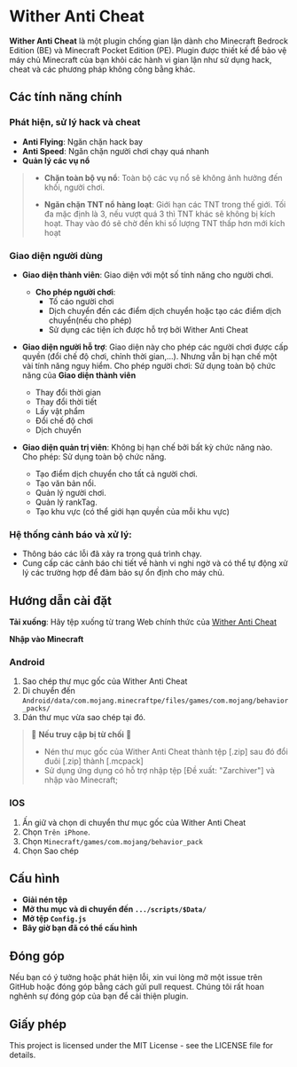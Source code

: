 # Wither Anti Cheat

**Wither Anti Cheat** là một plugin chống gian lận dành cho Minecraft Bedrock Edition (BE) và Minecraft Pocket Edition (PE). Plugin được thiết kế để bảo vệ máy chủ Minecraft của bạn khỏi các hành vi gian lận như sử dụng hack, cheat và các phương pháp không công bằng khác.

## Các tính năng chính

### **Phát hiện, sử lý hack và cheat**
- **Anti Flying**: Ngăn chặn hack bay
- **Anti Speed**: Ngăn chặn người chơi chạy quá nhanh
- **Quản lý các vụ nổ**
>- **Chặn toàn bộ vụ nổ**: Toàn bộ các vụ nổ sẽ không ảnh hưởng đến khối, người chơi.
>
>- **Ngăn chặn TNT nổ hàng loạt**: Giới hạn các TNT trong thế giới. Tối đa mặc định là 3, nếu vượt quá 3 thì TNT khác sẽ không bị kích hoạt. Thay vào đó sẽ chờ đến khi số lượng TNT thấp hơn mới kích hoạt

### **Giao diện người dùng**
- **Giao diện thành viên**: Giao diện với một số tính năng cho người chơi.
  + **Cho phép người chơi**:
    - Tố cáo người chơi
    - Dịch chuyển đến các điểm dịch chuyển hoặc tạo các điểm dịch chuyển(nếu cho phép)
    - Sử dụng các tiện ích được hỗ trợ bởi Wither Anti Cheat

- **Giao diện người hỗ trợ**: Giao diện này cho phép các người chơi được cấp quyền (đổi chế độ chơi, chỉnh thời gian,...). Nhưng vẫn bị hạn chế một vài tính năng nguy hiểm.
  Cho phép người chơi:
   Sử dụng toàn bộ chức năng của **Giao diện thành viên**
   - Thay đổi thời gian
   - Thay đổi thời tiết
   - Lấy vật phẩm
   - Đổi chế độ chơi
   - Dịch chuyển
  
- **Giao diện quản trị viên**: Không bị hạn chế bởi bất kỳ chức năng nào.
  Cho phép:
   Sử dụng toàn bộ chức năng.
   - Tạo điểm dịch chuyển cho tất cả người chơi.
   - Tạo văn bản nổi.
   - Quản lý người chơi.
   - Quản lý rankTag.
   - Tạo khu vực (có thể giới hạn quyền của mỗi khu vực)
    
### **Hệ thống cảnh báo và xử lý**:
- Thông báo các lỗi đã xảy ra trong quá trình chạy.
- Cung cấp các cảnh báo chi tiết về hành vi nghi ngờ và có thể tự động xử lý các trường hợp để đảm bảo sự ổn định cho máy chủ.

## Hướng dẫn cài đặt
**Tải xuống**: Hãy tệp xuống từ trang Web chính thức của [Wither Anti Cheat](https://sites.google.com/view/wither-anti-cheat/wither-anti-cheat)

**Nhập vào Minecraft**
### **Android**
1. Sao chép thư mục gốc của Wither Anti Cheat
2. Di chuyển đến `Android/data/com.mojang.minecraftpe/files/games/com.mojang/behavior_packs/`
3. Dán thư mục vừa sao chép tại đó.

>🔰 **Nếu truy cập bị từ chối** 🔰
> - Nén thư mục gốc của Wither Anti Cheat thành tệp [.zip] sau đó đổi đuôi [.zip] thành [.mcpack]
> - Sử dụng ứng dụng có hỗ trợ nhập tệp [Đề xuất: "Zarchiver"] và nhập vào Minecraft;

### **IOS**
  1. Ấn giữ và chọn di chuyển thư mục gốc của Wither Anti Cheat
  2. Chọn `Trên iPhone`.
  3. Chọn `Minecraft/games/com.mojang/behavior_pack`
  4. Chọn Sao chép

## Cấu hình
- **Giải nén tệp**
- **Mở thu mục và di chuyển đến `.../scripts/$Data/`**
- **Mở tệp `Config.js`**
- **Bây giờ bạn đã có thể cấu hình**
## Đóng góp

Nếu bạn có ý tưởng hoặc phát hiện lỗi, xin vui lòng mở một issue trên GitHub hoặc đóng góp bằng cách gửi pull request. Chúng tôi rất hoan nghênh sự đóng góp của bạn để cải thiện plugin.

## Giấy phép

This project is licensed under the MIT License - see the LICENSE file for details.
